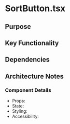 # SortButton.tsx

## Purpose

## Key Functionality

## Dependencies

## Architecture Notes

### Component Details
- Props: 
- State: 
- Styling: 
- Accessibility: 
